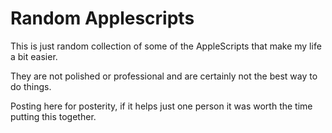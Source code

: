 # Random Applescripts

This is just random collection of some of the AppleScripts that make my life a bit easier.

They are not polished or professional and are certainly not the best way to do things.

Posting here for posterity, if it helps just one person it was worth the time putting this together.
